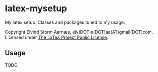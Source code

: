 latex-mysetup
=============

My latex setup. Classes and packages tuned to my usage.

Copyright Eivind Storm Aarnæs, eiv(DOT)s(DOT)aa(AT)gmail(DOT)com.
Licensed under [The LaTeX Project Public License](http://latex-project.org/lppl/).

Usage
-----

TODO
